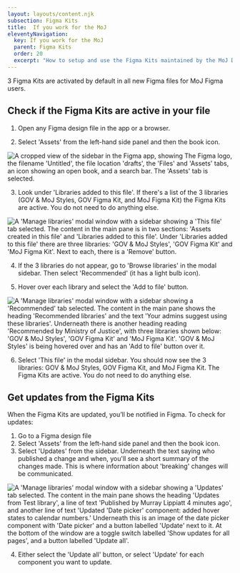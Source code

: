 ```yaml
---
layout: layouts/content.njk
subsection: Figma Kits
title:  If you work for the MoJ
eleventyNavigation:
  key: If you work for the MoJ
  parent: Figma Kits
  order: 20
  excerpt: "How to setup and use the Figma Kits maintained by the MoJ Design System team if you work for the Ministry of Justice."
---
```



3 Figma Kits are activated by default in all new Figma files for MoJ Figma users.

## Check if the Figma Kits are active in your file

1. Open any Figma design file in the app or a browser.

2. Select 'Assets' from the left-hand side panel and then the book icon.
<p><img src="/assets/images/figma-guidance-assets-menu.png" style="border:none" alt="A cropped view of the sidebar in the Figma app, showing The Figma logo, the filename 'Untitled', the file location 'drafts', the 'Files' and 'Assets' tabs, an icon showing an open book, and a search bar. The 'Assets' tab is selected."></p>

3. Look under 'Libraries added to this file'. If there's a list of the 3 libraries (GOV & MoJ Styles, GOV Figma Kit, and MoJ Figma Kit) the Figma Kits are active. You do not need to do anything else.
<p><img src="/assets/images/figma-guidance-default-libraries.png" style="border:none" alt="A 'Manage libraries' modal window with a sidebar showing a 'This file' tab selected. The content in the main pane is in two sections: 'Assets created in this file' and 'Libraries added to this file'. Under 'Libraries added to this file' there are three libraries: 'GOV & MoJ Styles', 'GOV Figma Kit' and 'MoJ Figma Kit'. Next to each, there is a 'Remove' button."></p>

4. If the 3 libraries do not appear, go to 'Browse libraries' in the modal sidebar. Then select 'Recommended' (it has a light bulb icon).

5. Hover over each library and select the 'Add to file' button.
<p><img src="/assets/images/figma-guidance-recommended-libraries-hover.png" style="border:none" alt="A 'Manage libraries' modal window with a sidebar showing a 'Recommended' tab selected. The content in the main pane shows the heading 'Recommended libraries' and the text 'Your admins suggest using these libraries'. Underneath there is another heading reading 'Recommended by Ministry of Justice', with three libraries shown below: 'GOV & MoJ Styles', 'GOV Figma Kit' and 'MoJ Figma Kit'. 'GOV & MoJ Styles' is being hovered over and has an 'Add to file' button over it."></p>

6. Select 'This file' in the modal sidebar. You should now see the 3 libraries: GOV & MoJ Styles, GOV Figma Kit, and MoJ Figma Kit. The Figma Kits are active. You do not need to do anything else.


## Get updates from the Figma Kits

When the Figma Kits are updated, you’ll be notified in Figma. To check for updates:

1. Go to a Figma design file
2. Select 'Assets' from the left-hand side panel and then the book icon.
3. Select 'Updates' from the sidebar. Underneath the text saying who published a change and when, you'll see a short summary of the changes made. This is where information about 'breaking' changes will be communicated.
<p><img src="/assets/images/figma-guidance-update.png" style="border:none" alt="A 'Manage libraries' modal window with a sidebar showing a 'Updates' tab selected. The content in the main pane shows the heading 'Updates from Test library', a line of text 'Published by Murray Lippiatt 4 minutes ago', and another line of text 'Updated 'Date picker' component: added hover states to calendar numbers.' Underneath this is an image of the date picker component with 'Date picker' and a button labelled 'Update' next to it. At the bottom of the window are a toggle switch labelled 'Show updates for all pages', and a button labelled 'Update all'."></p>

4. Either select the 'Update all' button, or select 'Update' for each component you want to update.